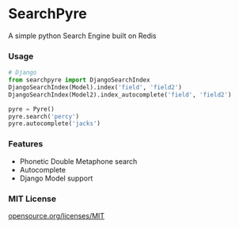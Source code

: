 SearchPyre
=======
A simple python Search Engine built on Redis

### Usage
```python
# Django
from searchpyre import DjangoSearchIndex
DjangoSearchIndex(Model).index('field', 'field2')
DjangoSearchIndex(Model2).index_autocomplete('field', 'field2')

pyre = Pyre()
pyre.search('percy')
pyre.autocomplete('jacks')

```

### Features
* Phonetic Double Metaphone search
* Autocomplete
* Django Model support

### MIT License
[opensource.org/licenses/MIT](http://opensource.org/licenses/MIT)
